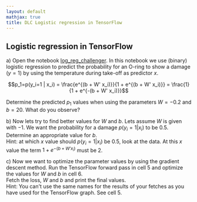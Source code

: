 ```yaml
---
layout: default
mathjax: true
title: DLC Logistic regression in TensorFlow
---
```

## Logistic regression in TensorFlow

a) Open the notebook [log_reg_challenger](https://github.com/tensorchiefs/dl_course_2018/blob/master/notebooks/03_log_reg_challenger.ipynb). In this notebook
we use (binary) logistic regression to predict the probability for an O-ring to show a damage
$(y=1)$ by using the temperature during take-off as predictor $x$.  

$$p_1=p(y_i=1 | x_i) = \frac{e^{(b + W' x_i)}}{1 + e^{(b + W' x_i)}} = \frac{1}{1 + e^{-(b + W' x_i)}}$$  

Determine the predicted $p_1$ values when using the parameters $W=-0.2$ and $b=20$. What do you observe?

b) Now lets try to find better values for $W$ and $b$. Lets assume $W$ is given with $-1$. We want the probability
for a damage $p(y_i=1 | x_i)$ to be $0.5$.  
Determine an appropriate value for $b$.  
Hint: at which $x$ value should $p(y_i=1 | x_i)$ be $0.5$, look at the data. At this $x$ value the term $1 + e^{-(b + W' x_i)}$ must be $2$.

c) Now we want to optimize the parameter values by using the gradient descent
method. Run the TensorFlow forward pass in cell 5 and optimize the values for $W$ and $b$ in cell 6.  
Fetch the loss, $W$ and $b$ and print the final values.  
Hint: You can't use the same names for the results of your fetches as you have used for the TensorFlow graph. See cell 5.
 
